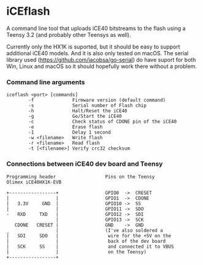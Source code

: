 # iCEflash
A command line tool that uploads iCE40 bitstreams to the flash using a Teensy 3.2 (and probably other Teensys as well).

Currently only the HX1K is suported, but it should be easy to support additional iCE40 models. And it is also only tested on macOS. The serial library used (https://github.com/jacobsa/go-serial) do have suport for both Win, Linux and macOS so it should hopefully work there without a problem.


### Command line arguments
```
iceflash <port> [commands]
        -f              Firmware version (default command)
        -s              Serial number of Flash chip
        -h              Halt/Reset the iCE40
        -g              Go/Start the iCE40
        -c              Check status of CDONE pin of the iCE40
        -e              Erase flash
        -1              Delay 1 second
        -w <filename>   Write flash
        -r <filename>   Read flash
        -t [<filename>] Verify crc32 checksum
```


### Connections between iCE40 dev board and Teensy
```
Programming header                  Pins on the Teensy
Olimex iCE40HX1K-EVB

+-----------------+                 GPIO0  ->  CRESET
|                 |                 GPIO1  ->  CDONE
|   3.3V     GND  |                 GPIO10 ->  SS
|                 |                 GPIO11 ->  SDO
-   RXD     TXD   |                 GPIO12 ->  SDI
                  |                 GPIO13 ->  SCK
   CDONE   CRESET |                 GND    ->  GND
_                 |                 (I've also soldered a
|   SDI     SDO   |                  wire for the +5V on the
|                 |                  back of the dev board
|   SCK     SS    |                  and connected it to VBUS
|                 |                  on the Teensy)
+-----------------+
```

